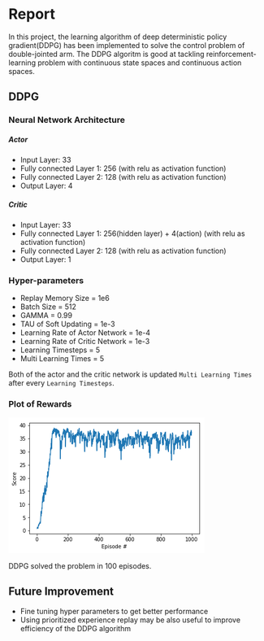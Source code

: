 # Report

In this project, the learning algorithm of deep deterministic policy gradient(DDPG) has been implemented to solve the control problem of  double-jointed arm. The DDPG algoritm is good at tackling reinforcement-learning problem with continuous state spaces and continuous action spaces.

## DDPG

### Neural Network Architecture

##### Actor

- Input Layer: 33
- Fully connected Layer 1: 256 (with relu as activation function)
- Fully connected Layer 2: 128 (with relu as activation function)
- Output Layer: 4

##### Critic

- Input Layer: 33
- Fully connected Layer 1: 256(hidden layer) + 4(action) (with relu as activation function)
- Fully connected Layer 2: 128 (with relu as activation function)
- Output Layer: 1

### Hyper-parameters

- Replay Memory Size = 1e6
- Batch Size = 512
- GAMMA = 0.99
- TAU of Soft Updating = 1e-3
- Learning Rate of Actor Network = 1e-4
- Learning Rate of Critic Network = 1e-3
- Learning Timesteps = 5
- Multi Learning Times = 5

Both of the actor and the critic network is updated `Multi Learning Times` after every `Learning Timesteps`.

### Plot of Rewards

![DDPG Scores](images/scores.png)

DDPG solved the problem in 100 episodes.

## Future Improvement

- Fine tuning hyper parameters to get better performance
- Using prioritized experience replay may be also useful to improve efficiency of the DDPG algorithm
